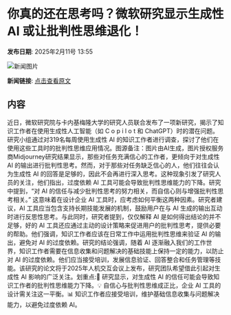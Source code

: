 # 你真的还在思考吗？微软研究显示生成性 AI 或让批判性思维退化！

**发布日期**: 2025年2月11号 13:55

![新闻图片](https://pic.chinaz.com/picmap/202304171156367067_3.jpg)

**新闻链接**: [点击查看原文](https://www.aibase.com/zh/news/15255)

## 内容

近日，微软研究院与卡内基梅隆大学的研究人员联合发布了一项新研究，揭示了知识工作者在使用生成性人工智能（如 C o p i l o t 和 ChatGPT）时的潜在问题。研究小组通过对319名每周使用生成性 AI 的知识工作者进行调查，探讨了他们在使用这些工具时的批判性思维应用情况。图源备注：图片由AI生成，图片授权服务商Midjourney研究结果显示，那些对任务充满信心的工作者，更倾向于对生成性 AI 的输出进行批判性思考。然而，对于那些对任务缺乏信心的人，他们往往会认为生成性 AI 的回答是足够的，因此不会再进行深入思考。这种现象引发了研究人员的关注，他们指出，过度依赖 AI 工具可能会导致批判性思维能力的下降。研究中提到，“对 AI 的信任与减少批判性思考的努力相关，而自信心则与增强批判性思考相关。” 这意味着在设计企业 AI 工具时，应考虑如何平衡这两种因素。研究者建议，AI 工具应当包含支持长期技能发展的机制，鼓励用户在与 AI 生成的输出互动时进行反思性思考。与此同时，研究者提到，仅仅解释 AI 是如何得出结论的并不足够，好的 AI 工具还应通过主动的设计策略来促进用户的批判性思考，提供必要的帮助。他们强调，知识工作者应该在日常工作中运用批判性思维来验证 AI 的输出，避免对 AI 的过度依赖。研究的结论强调，随着 AI 逐渐融入我们的工作世界，知识工作者需要在信息收集和问题解决的基础技能上保持一定的能力，以防止对 AI 的过度依赖。他们应当接受培训，发展信息验证、回答整合和任务管理等技能。该研究的论文将于2025年人机交互会议上发布，研究团队希望借此引起对生成性 AI 影响的广泛关注。划重点:🌟 研究显示，对生成性 AI 的信任可能会导致知识工作者的批判性思维能力下降。💡 自信心与批判性思维成正比，企业 AI 工具的设计需关注这一平衡。📊 知识工作者应接受培训，维护基础信息收集与问题解决能力，以避免过度依赖 AI。
